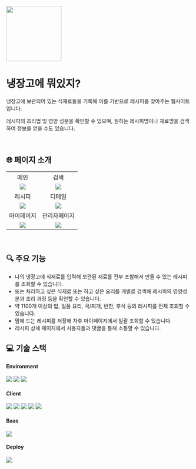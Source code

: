 <img src="https://github.com/kimwonjuun/todays_recipe/assets/117059038/c5ca665e-fcbe-45c0-a240-b16cbf9add5a" width="150px" />

# 냉장고에 뭐있지?

<p>냉장고에 보관되어 있는 식재료들을 기록해 이를 기반으로 레시피를 찾아주는 웹사이트입니다.</p>
<p>레시피의 조리법 및 영양 성분을 확인할 수 있으며, 원하는 레시피명이나 재료명을 검색하여 정보를 얻을 수도 있습니다.</p>
<br/>

## 🌐 페이지 소개

<table>
    <tr>
      <td align="center">메인</td>
      <td align="center">검색</td>
    </tr>
    <tr>
      <td align="center"><img src="https://github.com/kimwonjuun/todays_recipe/assets/117059038/9608b7c2-3871-42cb-aa34-4fa33bf0e198.png" /></td>
      <td align="center"><img src="https://github.com/kimwonjuun/todays_recipe/assets/117059038/74b66463-37e7-4dee-9d41-59db6ccce5f5" /></td>
    </tr>
    <tr>
      <td align="center">레시피</td>
      <td align="center">디테일</td>
    </tr>
    <tr>
      <td align="center"><img src="https://github.com/kimwonjuun/todays_recipe/assets/117059038/8505be18-ba1b-46df-a42c-cfaf37d51698" /></td>
      <td align="center"><img src="https://github.com/kimwonjuun/todays_recipe/assets/117059038/09e02991-e75b-40ea-ad1a-fa8e7338ea9c" /></td>
    </tr>
    <tr>
      <td align="center">마이페이지</td>
      <td align="center">관리자페이지</td>
    </tr>
    <tr>
      <td align="center"><img src="https://github.com/kimwonjuun/todays_recipe/assets/117059038/69bfa7ca-73ec-4d88-b542-57db50f22f81" /></td>
      <td align="center"><img src="https://github.com/kimwonjuun/todays_recipe/assets/117059038/dea9af7c-a832-4b17-8b40-2e6ebf37e6b9" /></td>
    </tr>
 </table>
</br>

## 🔍 주요 기능

- 나의 냉장고에 식재료를 입력해 보관된 재료를 전부 포함해서 만들 수 있는 레시피를 조회할 수 있습니다.
- 또는 처리하고 싶은 식재료 또는 하고 싶은 요리를 개별로 검색해 레시피의 영양성분과 조리 과정 등을 확인할 수 있습니다.
- 약 1100개 이상의 밥, 일품 요리, 국/찌개, 반찬, 후식 등의 레시피를 전체 조회할 수 있습니다.
- 맘에 드는 레시피를 저장해 차후 마이페이지에서 일괄 조회할 수 있습니다.
- 레시피 상세 페이지에서 사용자들과 댓글을 통해 소통할 수 있습니다.
  </br>

## 💻 기술 스택

#### Environment

<div>
  <img src="https://img.shields.io/badge/visualstudiocode-007ACC?style=for-the-badge&logo=visualstudiocode&logoColor=white">
  <img src="https://img.shields.io/badge/git-F05032?style=for-the-badge&logo=git&logoColor=white">
  <img src="https://img.shields.io/badge/github-181717?style=for-the-badge&logo=github&logoColor=white">
</div>

#### Client

<div>
  <img src="https://img.shields.io/badge/react-61DAFB?style=for-the-badge&logo=react&logoColor=black">
  <img src="https://img.shields.io/badge/typescript-3178C6?style=for-the-badge&logo=typescript&logoColor=white">
  <img src="https://img.shields.io/badge/recoil-3578E5?style=for-the-badge&logo=recoil&logoColor=white">
  <img src="https://img.shields.io/badge/reactquery-FF4154?style=for-the-badge&logo=reactquery&logoColor=white">
  <img src="https://img.shields.io/badge/styledcomponents-DB7093?style=for-the-badge&logo=styledcomponents&logoColor=white">
</div>

#### Baas

<div>
  <img src="https://img.shields.io/badge/firebase-FFCA28?style=for-the-badge&logo=firebase&logoColor=white">
</div>

#### Deploy

<div>
  <img src="https://img.shields.io/badge/vercel-000000?style=for-the-badge&logo=vercel&logoColor=white">
</div>
</br>
